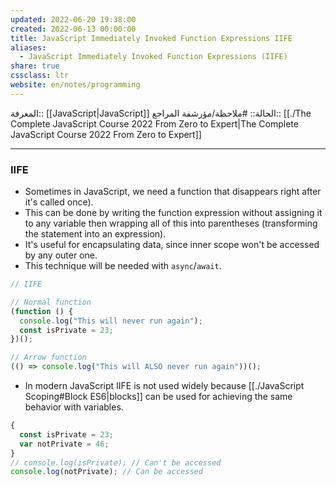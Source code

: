 ```yaml
---
updated: 2022-06-20 19:38:00
created: 2022-06-13 00:00:00
title: JavaScript Immediately Invoked Function Expressions IIFE
aliases:
  - JavaScript Immediately Invoked Function Expressions (IIFE)
share: true
cssclass: ltr
website: en/notes/programming
---
```


المعرفة:: [[JavaScript|JavaScript]]
الحالة:: #ملاحظة/مؤرشفة
المراجع:: [[./The Complete JavaScript Course 2022 From Zero to Expert|The Complete JavaScript Course 2022 From Zero to Expert]]

---

### IIFE

- Sometimes in JavaScript, we need a function that disappears right after it's called once).
- This can be done by writing the function expression without assigning it to any variable then wrapping all of this into parentheses (transforming the statement into an expression).
- It's useful for encapsulating data, since inner scope won't be accessed by any outer one.
- This technique will be needed with `async`/`await`.

```js
// IIFE

// Normal function
(function () {
  console.log("This will never run again");
  const isPrivate = 23;
})();

// Arrow function
(() => console.log("This will ALSO never run again"))();
```

- In modern JavaScript IIFE is not used widely because [[./JavaScript Scoping#Block ES6|blocks]] can be used for achieving the same behavior with variables.

```js
{
  const isPrivate = 23;
  var notPrivate = 46;
}
// console.log(isPrivate); // Can't be accessed
console.log(notPrivate); // Can be accessed
```
